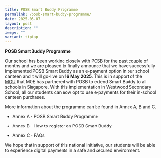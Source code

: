 ```yaml
---
title: POSB Smart Buddy Programme
permalink: /posb-smart-buddy-programme/
date: 2025-05-07
layout: post
description: ""
image: ""
variant: tiptap
---
```

<p><strong>POSB Smart Buddy Programme</strong>
</p>
<p>Our school has been working closely with POSB for the past couple of months
and we are pleased to finally announce that we have successfully implemented
POSB Smart Buddy as an e-payment option in our school canteen and it will
go-live on <strong>16 May 2025</strong>. This is in support of the&nbsp;
<a href="https://www.moe.gov.sg/news/press-releases/20220413-dbs-posb-and-moe-partner-to-broaden-access-to-digital-payments-in-schools" rel="noopener noreferrer nofollow" target="_blank">MOU</a>&nbsp;that MOE has partnered with POSB to extend Smart Buddy to
all schools in Singapore. With this implementation in Westwood Secondary
School, all our students can now opt to use e-payments for their in-school
canteen purchases.&nbsp;</p>
<p>More information about the programme can be found in Annex A, B and C.</p>
<ul data-tight="true" class="tight">
<li>
<p>Annex A - POSB Smart Buddy Programme</p>
</li>
<li>
<p>Annex B - How to register on POSB Smart Buddy</p>
</li>
<li>
<p>Annex C - FAQs</p>
</li>
</ul>
<p>We hope that in support of this national initiative, our students will
be able to experience digital payments in a safe and secured environment.</p>